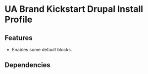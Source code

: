 UA Brand Kickstart Drupal Install Profile
=========================================

Features
--------

-   Enables some default blocks.

Dependencies
------------

